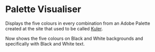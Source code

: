 # Palette Visualiser

Displays the five colours in every combination from an Adobe Palette created
at the site that used to be called [Kuler](color.adobe.com).

Now shows the five colours on Black and White backgrounds and specifically 
with Black and White text.
